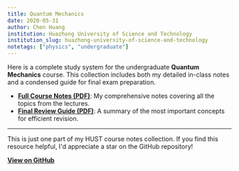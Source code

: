 ```yaml
---
title: Quantum Mechanics
date: 2020-05-31
author: Chen Huang
institution: Huazhong University of Science and Technology
institution_slug: huazhong-university-of-science-and-technology
notetags: ["physics", "undergraduate"]
---
```


Here is a complete study system for the undergraduate **Quantum Mechanics** course. This collection includes both my detailed in-class notes and a condensed guide for final exam preparation.

- [**Full Course Notes (PDF)**](/notes/quantum-mechanics/pdf/quantum-mechanics.pdf): My comprehensive notes covering all the topics from the lectures.
- [**Final Review Guide (PDF)**](/notes/quantum-mechanics/pdf/review-quantum-mechanics.pdf): A summary of the most important concepts for efficient revision.

---

This is just one part of my HUST course notes collection. If you find this resource helpful, I'd appreciate a star on the GitHub repository!

[**View on GitHub**](https://github.com/chenx820/HUST-course-notes)
